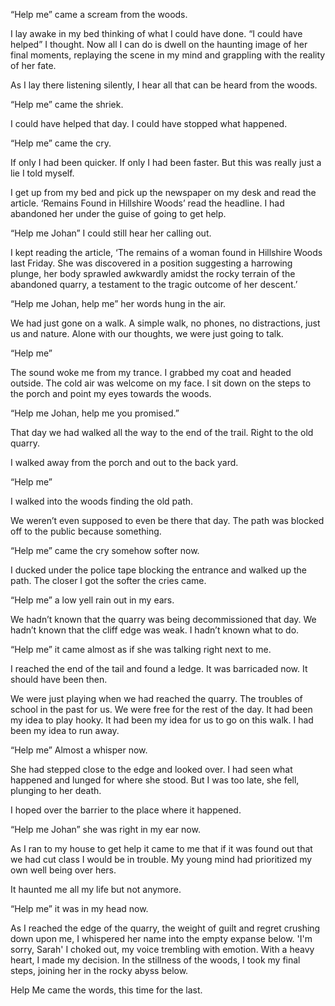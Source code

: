 “Help me” came a scream from the woods.

I lay awake in my bed thinking of what I could have done. “I could have helped” I thought. Now all I can do is dwell on the haunting image of her final moments, replaying the scene in my mind and grappling with the reality of her fate.

As I lay there listening silently, I hear all that can be heard from the woods.

“Help me” came the shriek.

I could have helped that day. I could have stopped what happened.

“Help me” came the cry.

If only I had been quicker. If only I had been faster. But this was really just a lie I told myself.

I get up from my bed and pick up the newspaper on my desk and read the article. ‘Remains Found in Hillshire Woods’ read the headline. I had abandoned her under the guise of going to get help.

“Help me Johan” I could still hear her calling out.

I kept reading the article, ‘The remains of a woman found in Hillshire Woods last Friday. She was discovered in a position suggesting a harrowing plunge, her body sprawled awkwardly amidst the rocky terrain of the abandoned quarry, a testament to the tragic outcome of her descent.’

“Help me Johan, help me” her words hung in the air.

We had just gone on a walk. A simple walk, no phones, no distractions, just us and nature. Alone with our thoughts, we were just going to talk.

“Help me”

The sound woke me from my trance. I grabbed my coat and headed outside. The cold air was welcome on my face. I sit down on the steps to the porch and point my eyes towards the woods.

“Help me Johan, help me you promised.”

That day we had walked all the way to the end of the trail. Right to the old quarry.

I walked away from the porch and out to the back yard.

“Help me”

I walked into the woods finding the old path.

We weren’t even supposed to even be there that day. The path was blocked off to the public because something.

“Help me” came the cry somehow softer now.

I ducked under the police tape blocking the entrance and walked up the path. The closer I got the softer the cries came.

“Help me” a low yell rain out in my ears.

We hadn’t known that the quarry was being decommissioned that day. We hadn’t known that the cliff edge was weak. I hadn’t known what to do.

“Help me” it came almost as if she was talking right next to me.

I reached the end of the tail and found a ledge. It was barricaded now. It should have been then.

We were just playing when we had reached the quarry. The troubles of school in the past for us. We were free for the rest of the day. It had been my idea to play hooky. It had been my idea for us to go on this walk. I had been my idea to run away.

“Help me” Almost a whisper now.

She had stepped close to the edge and looked over. I had seen what happened and lunged for where she stood. But I was too late, she fell, plunging to her death.

I hoped over the barrier to the place where it happened.

“Help me Johan” she was right in my ear now.

As I ran to my house to get help it came to me that if it was found out that we had cut class I would be in trouble. My young mind had prioritized my own well being over hers.

It haunted me all my life but not anymore.

“Help me” it was in my head now.

As I reached the edge of the quarry, the weight of guilt and regret crushing down upon me, I whispered her name into the empty expanse below. 'I'm sorry, Sarah' I choked out, my voice trembling with emotion. With a heavy heart, I made my decision. In the stillness of the woods, I took my final steps, joining her in the rocky abyss below.

Help Me came the words, this time for the last.